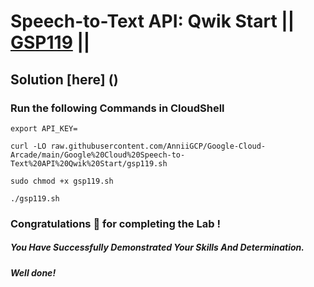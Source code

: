 # Speech-to-Text API: Qwik Start || [GSP119](https://www.cloudskillsboost.google/focuses/588?parent=catalog) ||

## Solution [here] ()

### Run the following Commands in CloudShell
```
export API_KEY=
```
```
curl -LO raw.githubusercontent.com/AnniiGCP/Google-Cloud-Arcade/main/Google%20Cloud%20Speech-to-Text%20API%20Qwik%20Start/gsp119.sh

sudo chmod +x gsp119.sh

./gsp119.sh
```

### Congratulations 🎉 for completing the Lab !

##### *You Have Successfully Demonstrated Your Skills And Determination.*

#### *Well done!*

 

 
